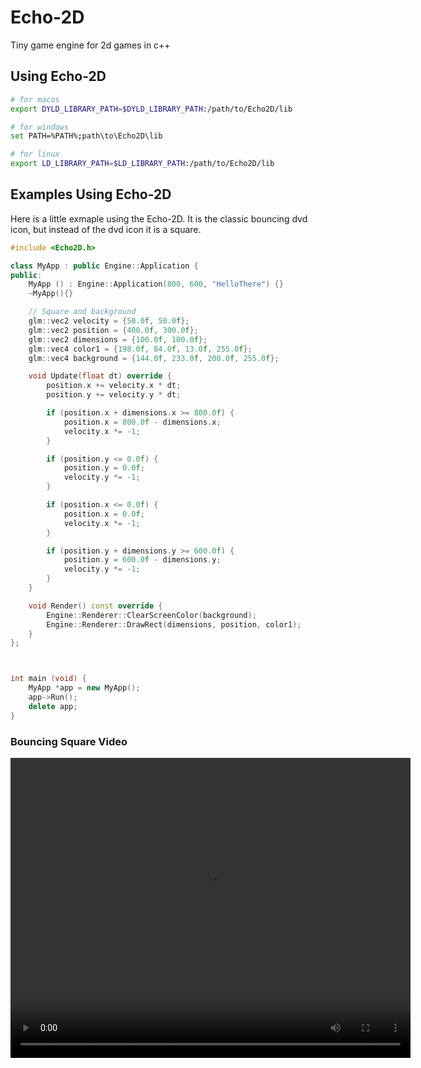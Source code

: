 # Echo-2D

Tiny game engine for 2d games in c++

## Using Echo-2D 

```bash
# for macos
export DYLD_LIBRARY_PATH=$DYLD_LIBRARY_PATH:/path/to/Echo2D/lib

# for windows
set PATH=%PATH%;path\to\Echo2D\lib

# for linux
export LD_LIBRARY_PATH=$LD_LIBRARY_PATH:/path/to/Echo2D/lib

```

## Examples Using Echo-2D

Here is a little exmaple using the Echo-2D.
It is the classic bouncing dvd icon, but 
instead of the dvd icon it is a square.

```c++
#include <Echo2D.h>

class MyApp : public Engine::Application {
public:
    MyApp () : Engine::Application(800, 600, "HelloThere") {}
    ~MyApp(){}

    // Square and background
    glm::vec2 velocity = {50.0f, 50.0f};
    glm::vec2 position = {400.0f, 300.0f};
    glm::vec2 dimensions = {100.0f, 100.0f};
    glm::vec4 color1 = {198.0f, 84.0f, 13.0f, 255.0f};
    glm::vec4 background = {144.0f, 233.0f, 200.0f, 255.0f};

    void Update(float dt) override {
        position.x += velocity.x * dt;
        position.y += velocity.y * dt;

        if (position.x + dimensions.x >= 800.0f) {
            position.x = 800.0f - dimensions.x;
            velocity.x *= -1;
        }

        if (position.y <= 0.0f) {
            position.y = 0.0f;
            velocity.y *= -1;
        }

        if (position.x <= 0.0f) {
            position.x = 0.0f;
            velocity.x *= -1;
        }

        if (position.y + dimensions.y >= 600.0f) {
            position.y = 600.0f - dimensions.y;
            velocity.y *= -1;
        }
    }

    void Render() const override {
        Engine::Renderer::ClearScreenColor(background);
        Engine::Renderer::DrawRect(dimensions, position, color1);
    }
};



int main (void) {
    MyApp *app = new MyApp();
    app->Run();
    delete app;
}

```
### Bouncing Square Video    
<p align="center">
<video width="640" height="480" controls>
<source src="readmemedia/bouncingsquare.mov" type="video/mp4">
</video>
</p>
